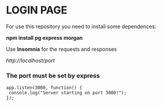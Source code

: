 # LOGIN PAGE
For use this repository you need to install some dependences:

**npm install pg express morgan**

Use **Insomnia** for the requests and responses

*http://localhost/port*

### The port must be set by express
```
app.listen(3000, function() {                       
 console.log("Server starting on port 3000!");      
});
```